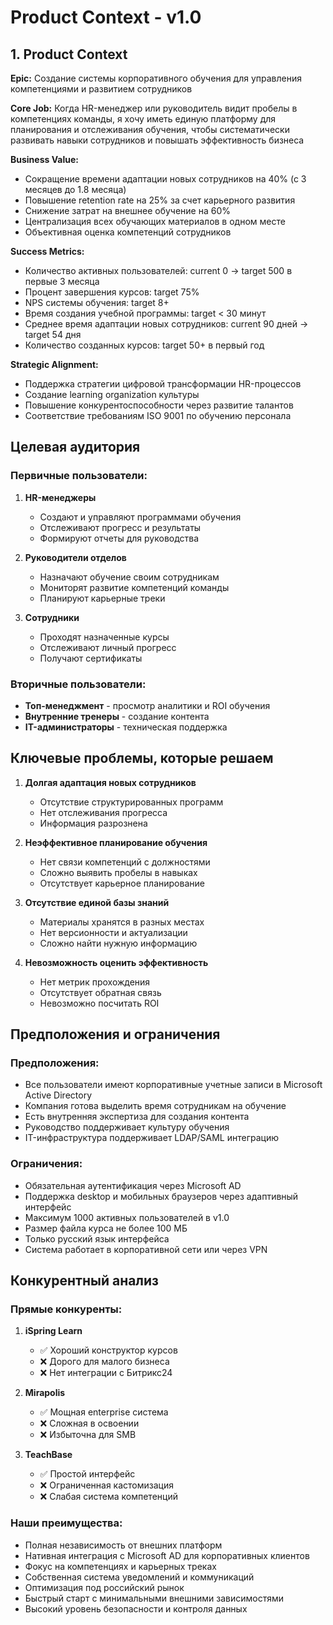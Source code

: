 # Product Context - v1.0

## 1. Product Context

**Epic:** Создание системы корпоративного обучения для управления компетенциями и развитием сотрудников

**Core Job:** Когда HR-менеджер или руководитель видит пробелы в компетенциях команды, я хочу иметь единую платформу для планирования и отслеживания обучения, чтобы систематически развивать навыки сотрудников и повышать эффективность бизнеса

**Business Value:** 
- Сокращение времени адаптации новых сотрудников на 40% (с 3 месяцев до 1.8 месяца)
- Повышение retention rate на 25% за счет карьерного развития
- Снижение затрат на внешнее обучение на 60%
- Централизация всех обучающих материалов в одном месте
- Объективная оценка компетенций сотрудников

**Success Metrics:**
- Количество активных пользователей: current 0 → target 500 в первые 3 месяца
- Процент завершения курсов: target 75%
- NPS системы обучения: target 8+
- Время создания учебной программы: target < 30 минут
- Среднее время адаптации новых сотрудников: current 90 дней → target 54 дня
- Количество созданных курсов: target 50+ в первый год

**Strategic Alignment:** 
- Поддержка стратегии цифровой трансформации HR-процессов
- Создание learning organization культуры
- Повышение конкурентоспособности через развитие талантов
- Соответствие требованиям ISO 9001 по обучению персонала

## Целевая аудитория

### Первичные пользователи:
1. **HR-менеджеры**
   - Создают и управляют программами обучения
   - Отслеживают прогресс и результаты
   - Формируют отчеты для руководства

2. **Руководители отделов**
   - Назначают обучение своим сотрудникам
   - Мониторят развитие компетенций команды
   - Планируют карьерные треки

3. **Сотрудники**
   - Проходят назначенные курсы
   - Отслеживают личный прогресс
   - Получают сертификаты

### Вторичные пользователи:
- **Топ-менеджмент** - просмотр аналитики и ROI обучения
- **Внутренние тренеры** - создание контента
- **IT-администраторы** - техническая поддержка

## Ключевые проблемы, которые решаем

1. **Долгая адаптация новых сотрудников**
   - Отсутствие структурированных программ
   - Нет отслеживания прогресса
   - Информация разрознена

2. **Неэффективное планирование обучения**
   - Нет связи компетенций с должностями
   - Сложно выявить пробелы в навыках
   - Отсутствует карьерное планирование

3. **Отсутствие единой базы знаний**
   - Материалы хранятся в разных местах
   - Нет версионности и актуализации
   - Сложно найти нужную информацию

4. **Невозможность оценить эффективность**
   - Нет метрик прохождения
   - Отсутствует обратная связь
   - Невозможно посчитать ROI

## Предположения и ограничения

### Предположения:
- Все пользователи имеют корпоративные учетные записи в Microsoft Active Directory
- Компания готова выделить время сотрудникам на обучение
- Есть внутренняя экспертиза для создания контента
- Руководство поддерживает культуру обучения
- IT-инфраструктура поддерживает LDAP/SAML интеграцию

### Ограничения:
- Обязательная аутентификация через Microsoft AD
- Поддержка desktop и мобильных браузеров через адаптивный интерфейс
- Максимум 1000 активных пользователей в v1.0
- Размер файла курса не более 100 МБ
- Только русский язык интерфейса
- Система работает в корпоративной сети или через VPN

## Конкурентный анализ

### Прямые конкуренты:
1. **iSpring Learn**
   - ✅ Хороший конструктор курсов
   - ❌ Дорого для малого бизнеса
   - ❌ Нет интеграции с Битрикс24

2. **Mirapolis**
   - ✅ Мощная enterprise система
   - ❌ Сложная в освоении
   - ❌ Избыточна для SMB

3. **TeachBase**
   - ✅ Простой интерфейс
   - ❌ Ограниченная кастомизация
   - ❌ Слабая система компетенций

### Наши преимущества:
- Полная независимость от внешних платформ
- Нативная интеграция с Microsoft AD для корпоративных клиентов
- Фокус на компетенциях и карьерных треках
- Собственная система уведомлений и коммуникаций
- Оптимизация под российский рынок
- Быстрый старт с минимальными внешними зависимостями
- Высокий уровень безопасности и контроля данных 